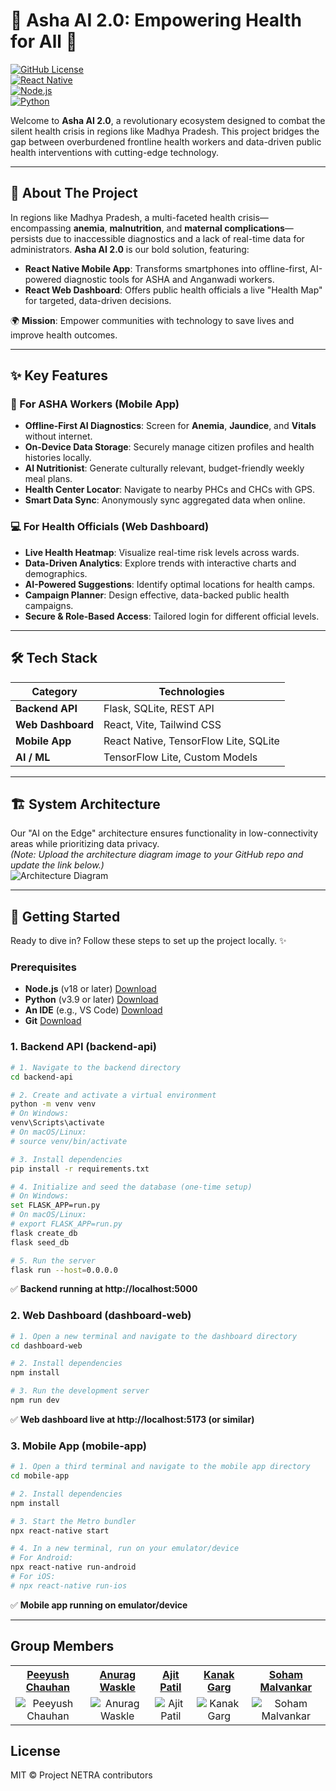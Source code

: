 # 🎉 Asha AI 2.0: Empowering Health for All 🌟

[![GitHub License](https://img.shields.io/badge/license-MIT-blue.svg)](LICENSE)  
[![React Native](https://img.shields.io/badge/React_Native-0.74.1-orange.svg)](https://reactnative.dev/)  
[![Node.js](https://img.shields.io/badge/Node.js-18+-green.svg)](https://nodejs.org/)  
[![Python](https://img.shields.io/badge/Python-3.9+-blue.svg)](https://www.python.org/)  

Welcome to **Asha AI 2.0**, a revolutionary ecosystem designed to combat the silent health crisis in regions like Madhya Pradesh. This project bridges the gap between overburdened frontline health workers and data-driven public health interventions with cutting-edge technology.

---

## 🎯 About The Project

In regions like Madhya Pradesh, a multi-faceted health crisis—encompassing **anemia**, **malnutrition**, and **maternal complications**—persists due to inaccessible diagnostics and a lack of real-time data for administrators. **Asha AI 2.0** is our bold solution, featuring:

- **React Native Mobile App**: Transforms smartphones into offline-first, AI-powered diagnostic tools for ASHA and Anganwadi workers.
- **React Web Dashboard**: Offers public health officials a live "Health Map" for targeted, data-driven decisions.

🌍 **Mission**: Empower communities with technology to save lives and improve health outcomes.

---

## ✨ Key Features

### 📱 For ASHA Workers (Mobile App)
- **Offline-First AI Diagnostics**: Screen for **Anemia**, **Jaundice**, and **Vitals** without internet.
- **On-Device Data Storage**: Securely manage citizen profiles and health histories locally.
- **AI Nutritionist**: Generate culturally relevant, budget-friendly weekly meal plans.
- **Health Center Locator**: Navigate to nearby PHCs and CHCs with GPS.
- **Smart Data Sync**: Anonymously sync aggregated data when online.

### 💻 For Health Officials (Web Dashboard)
- **Live Health Heatmap**: Visualize real-time risk levels across wards.
- **Data-Driven Analytics**: Explore trends with interactive charts and demographics.
- **AI-Powered Suggestions**: Identify optimal locations for health camps.
- **Campaign Planner**: Design effective, data-backed public health campaigns.
- **Secure & Role-Based Access**: Tailored login for different official levels.

---

## 🛠️ Tech Stack

| Category         | Technologies                          |
|------------------|---------------------------------------|
| **Backend API**  | Flask, SQLite, REST API               |
| **Web Dashboard**| React, Vite, Tailwind CSS             |
| **Mobile App**   | React Native, TensorFlow Lite, SQLite |
| **AI / ML**      | TensorFlow Lite, Custom Models        |

---

## 🏗️ System Architecture

Our "AI on the Edge" architecture ensures functionality in low-connectivity areas while prioritizing data privacy.  
*(Note: Upload the architecture diagram image to your GitHub repo and update the link below.)*  
![Architecture Diagram](path/to/architecture-diagram.png)

---

## 🚀 Getting Started

Ready to dive in? Follow these steps to set up the project locally. ✨

### Prerequisites
- **Node.js** (v18 or later) [Download](https://nodejs.org/)
- **Python** (v3.9 or later) [Download](https://www.python.org/)
- **An IDE** (e.g., VS Code) [Download](https://code.visualstudio.com/)
- **Git** [Download](https://git-scm.com/)

### 1. Backend API (backend-api)
```bash
# 1. Navigate to the backend directory
cd backend-api

# 2. Create and activate a virtual environment
python -m venv venv
# On Windows:
venv\Scripts\activate
# On macOS/Linux:
# source venv/bin/activate

# 3. Install dependencies
pip install -r requirements.txt

# 4. Initialize and seed the database (one-time setup)
# On Windows:
set FLASK_APP=run.py
# On macOS/Linux:
# export FLASK_APP=run.py
flask create_db
flask seed_db

# 5. Run the server
flask run --host=0.0.0.0
```
✅ **Backend running at http://localhost:5000**

### 2. Web Dashboard (dashboard-web)
```bash
# 1. Open a new terminal and navigate to the dashboard directory
cd dashboard-web

# 2. Install dependencies
npm install

# 3. Run the development server
npm run dev
```
✅ **Web dashboard live at http://localhost:5173 (or similar)**

### 3. Mobile App (mobile-app)
```bash
# 1. Open a third terminal and navigate to the mobile app directory
cd mobile-app

# 2. Install dependencies
npm install

# 3. Start the Metro bundler
npx react-native start

# 4. In a new terminal, run on your emulator/device
# For Android:
npx react-native run-android
# For iOS:
# npx react-native run-ios
```
✅ **Mobile app running on emulator/device**

---

## Group Members

<table style="width: 100%; border-collapse: collapse; text-align:center;">
        <tr>
            <th><a href="https://github.com/Peeyush2473">Peeyush Chauhan</a></th>
            <th><a href="https://github.com/AnuragWaskle">Anurag Waskle</a></th>
            <th><a href="https://github.com/AjitPatil">Ajit Patil</a></th>
            <th><a href="https://github.com/KanakGarg">Kanak Garg</a></th>
            <th><a href="https://github.com/Soham16Malvankar">Soham Malvankar</a></th>
        </tr>
        <tr>
            <td><img src="https://avatars.githubusercontent.com/Peeyush2473" alt="Peeyush Chauhan"></td>
            <td><img src="https://avatars.githubusercontent.com/AnuragWaskle" alt="Anurag Waskle"></td>
            <td><img src="https://avatars.githubusercontent.com/AjitPatil" alt="Ajit Patil"></td>
            <td><img src="https://avatars.githubusercontent.com/KanakGarg" alt="Kanak Garg"></td>
            <td><img src="https://avatars.githubusercontent.com/Soham16Malvankar" alt="Soham Malvankar"></td>
        </tr>
</table>

## License

MIT © Project NETRA contributors